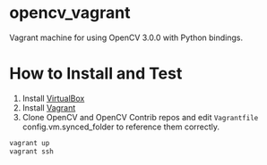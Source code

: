 opencv_vagrant
==============

Vagrant machine for using OpenCV 3.0.0 with Python bindings.

How to Install and Test
========================

1. Install [VirtualBox](http://virtualbox.org)
2. Install [Vagrant](http://vagrantup.com)
3. Clone OpenCV and OpenCV Contrib repos and edit `Vagrantfile` config.vm.synced_folder to reference them correctly.

```bash
vagrant up
vagrant ssh
```
